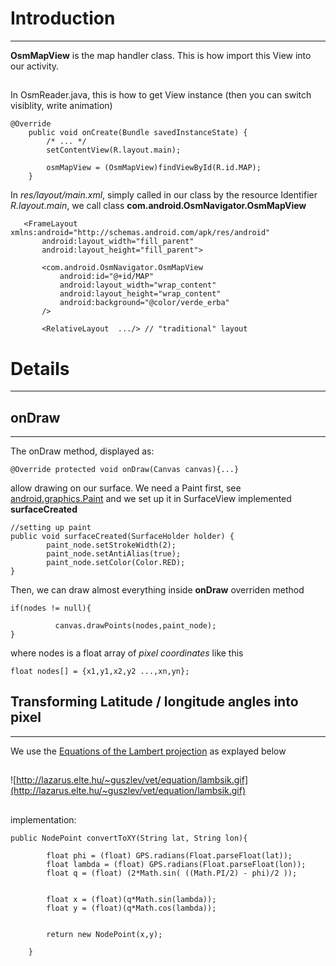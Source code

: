 # Introduction #

---

**OsmMapView** is the map handler class.
This is how import this View into our activity.
##  ##
In OsmReader.java, this is how to get View instance (then you can switch visiblity, write animation)
```
@Override
    public void onCreate(Bundle savedInstanceState) {
        /* ... */
        setContentView(R.layout.main);

        osmMapView = (OsmMapView)findViewById(R.id.MAP);
    }
```

In _res/layout/main.xml_, simply called in our class by the resource Identifier _R.layout.main_, we call class **com.android.OsmNavigator.OsmMapView**
```
   <FrameLayout xmlns:android="http://schemas.android.com/apk/res/android"
       android:layout_width="fill_parent"
       android:layout_height="fill_parent">
    
       <com.android.OsmNavigator.OsmMapView
           android:id="@+id/MAP"
           android:layout_width="wrap_content"
           android:layout_height="wrap_content"
           android:background="@color/verde_erba"
       />
       
       <RelativeLayout  .../> // "traditional" layout
```


# Details #

---

##  ##
## onDraw ##

---

The onDraw method, displayed as:
```
@Override protected void onDraw(Canvas canvas){...}
```
allow drawing on our surface. We need a Paint first, see [android.graphics.Paint](http://code.google.com/android/reference/android/graphics/Paint.html) and we set up it in SurfaceView implemented **surfaceCreated**
```
//setting up paint 
public void surfaceCreated(SurfaceHolder holder) {
        paint_node.setStrokeWidth(2);
    	paint_node.setAntiAlias(true);
    	paint_node.setColor(Color.RED);
}
```
Then, we can draw almost everything inside **onDraw** overriden method
```
if(nodes != null){
    		
    	  canvas.drawPoints(nodes,paint_node);
}

```
where nodes is a float array of _pixel coordinates_ like this
```
float nodes[] = {x1,y1,x2,y2 ...,xn,yn};
```
##  ##
## Transforming Latitude / longitude angles into pixel ##

---

We use the [Equations of the Lambert projection](http://lazarus.elte.hu/~guszlev/vet/equation/dslambe.htm) as explayed below
##  ##
![http://lazarus.elte.hu/~guszlev/vet/equation/lambsik.gif](http://lazarus.elte.hu/~guszlev/vet/equation/lambsik.gif)
##  ##
implementation:
```
public NodePoint convertToXY(String lat, String lon){
    	
    	float phi = (float) GPS.radians(Float.parseFloat(lat));
    	float lambda = (float) GPS.radians(Float.parseFloat(lon));
    	float q = (float) (2*Math.sin( ((Math.PI/2) - phi)/2 ));
    	
    	   	
    	float x = (float)(q*Math.sin(lambda));
    	float y = (float)(q*Math.cos(lambda));
    	
    	
    	return new NodePoint(x,y);
    	
    }
```